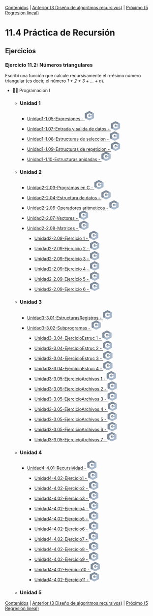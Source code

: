 [Contenidos](../Contenidos.md) \| [Anterior (3 Diseño de algoritmos recursivos)](03_Diseno_Recursivo.md) \| [Próximo (5 Regresión lineal)](05_Regresion_Lineal.md)

# 11.4 Práctica de Recursión

## Ejercicios


### Ejercicio 11.2: Números triangulares
Escribí una función que calcule recursivamente el n-ésimo número
triangular (es decir, el número *1 + 2 + 3 + ... + n*).


- 👨‍💻 Programación I
  - ### Unidad 1
    - [Unidad1-1.05-Expresiones - <img src="https://github.com/maxiluna/maxiluna/blob/main/c-logo.svg" alt="c" width="30" height="30"/>](../main/01-programacion1/Unidad1-1.05-Expresiones.c)
    - [Unidad1-1.07-Entrada y salida de datos - <img src="https://github.com/maxiluna/maxiluna/blob/main/c-logo.svg" alt="c" width="30" height="30"/>](../main/01-programacion1/Unidad1-1.07-Entrada%20y%20salida%20de%20datos.c)
    - [Unidad1-1.08-Estructuras de seleccion - <img src="https://github.com/maxiluna/maxiluna/blob/main/c-logo.svg" alt="c" width="30" height="30"/>](../main/01-programacion1/Unidad1-1.08-Estructuras%20de%20seleccion.c)
    - [Unidad1-1.09-Estructuras de repeticion - <img src="https://github.com/maxiluna/maxiluna/blob/main/c-logo.svg" alt="c" width="30" height="30"/>](../main/01-programacion1/Unidad1-1.09-Estructuras%20de%20repeticion.c)
    - [Unidad1-1.10-Estructuras anidadas - <img src="https://github.com/maxiluna/maxiluna/blob/main/c-logo.svg" alt="c" width="30" height="30"/>](../main/01-programacion1/Unidad1-1.10-Estructuras%20anidadas.c)
  - ### Unidad 2
    - [Unidad2-2.03-Programas en C - <img src="https://github.com/maxiluna/maxiluna/blob/main/c-logo.svg" alt="c" width="30" height="30"/>](../main/01-programacion1/Unidad2-2.03-ProgramasenC.c)
    - [Unidad2-2.04-Estructura de datos - <img src="https://github.com/maxiluna/maxiluna/blob/main/c-logo.svg" alt="c" width="30" height="30"/>](../main/01-programacion1/Unidad2-2.04-EstructurasDeDatos.c)
    - [Unidad2-2.06-Operadores aritmeticos - <img src="https://github.com/maxiluna/maxiluna/blob/main/c-logo.svg" alt="c" width="30" height="30"/>](../main/01-programacion1/Unidad2-2.06-OperadoresAritmeticos.c)
    - [Unidad2-2.07-Vectores - <img src="https://github.com/maxiluna/maxiluna/blob/main/c-logo.svg" alt="c" width="30" height="30"/>](../main/01-programacion1/Unidad2-2.07-Vectores.c)
    - [Unidad2-2.08-Matrices - <img src="https://github.com/maxiluna/maxiluna/blob/main/c-logo.svg" alt="c" width="30" height="30"/>](../main/01-programacion1/Unidad2-2.08-Matrices.c)
      - [Unidad2-2.09-Ejercicio 1 - <img src="https://github.com/maxiluna/maxiluna/blob/main/c-logo.svg" alt="c" width="30" height="30"/>](../main/01-programacion1/Unidad2-2.09-Ejercicio%201.c)
      - [Unidad2-2.09-Ejercicio 2 - <img src="https://github.com/maxiluna/maxiluna/blob/main/c-logo.svg" alt="c" width="30" height="30"/>](../main/01-programacion1/Unidad2-2.09-Ejercicio%202.c)
      - [Unidad2-2.09-Ejercicio 3 - <img src="https://github.com/maxiluna/maxiluna/blob/main/c-logo.svg" alt="c" width="30" height="30"/>](../main/01-programacion1/Unidad2-2.09-Ejercicio%203.c)
      - [Unidad2-2.09-Ejercicio 4 - <img src="https://github.com/maxiluna/maxiluna/blob/main/c-logo.svg" alt="c" width="30" height="30"/>](../main/01-programacion1/Unidad2-2.09-Ejercicio%204.c)
      - [Unidad2-2.09-Ejercicio 5 - <img src="https://github.com/maxiluna/maxiluna/blob/main/c-logo.svg" alt="c" width="30" height="30"/>](../main/01-programacion1/Unidad2-2.09-Ejercicio%205.c)
      - [Unidad2-2.09-Ejercicio 6 - <img src="https://github.com/maxiluna/maxiluna/blob/main/c-logo.svg" alt="c" width="30" height="30"/>](../main/01-programacion1/Unidad2-2.09-Ejercicio%206.c)
  - ### Unidad 3
      - [Unidad3-3.01-EstructurasRegistros - <img src="https://github.com/maxiluna/maxiluna/blob/main/c-logo.svg" alt="c" width="30" height="30"/>](../main/01-programacion1/Unidad3-3.01-EstructurasRegistros.c)
      - [Unidad3-3.02-Subprogramas - <img src="https://github.com/maxiluna/maxiluna/blob/main/c-logo.svg" alt="c" width="30" height="30"/>](../main/01-programacion1/Unidad3-3.02-Subprogramas.c)
        - [Unidad3-3.04-EjercicioEstruc 1 - <img src="https://github.com/maxiluna/maxiluna/blob/main/c-logo.svg" alt="c" width="30" height="30"/>](../main/01-programacion1/Unidad3-3.04-EjercicioEstruc%201.c)
        - [Unidad3-3.04-EjercicioEstruc 2 - <img src="https://github.com/maxiluna/maxiluna/blob/main/c-logo.svg" alt="c" width="30" height="30"/>](../main/01-programacion1/Unidad3-3.04-EjercicioEstruc%202.c)
        - [Unidad3-3.04-EjercicioEstruc 3 - <img src="https://github.com/maxiluna/maxiluna/blob/main/c-logo.svg" alt="c" width="30" height="30"/>](../main/01-programacion1/Unidad3-3.04-EjercicioEstruc%203.c)
        - [Unidad3-3.04-EjercicioEstruc 4 - <img src="https://github.com/maxiluna/maxiluna/blob/main/c-logo.svg" alt="c" width="30" height="30"/>](../main/01-programacion1/Unidad3-3.04-EjercicioEstruc%204.c)
        - [Unidad3-3.05-EjercicioArchivos 1 - <img src="https://github.com/maxiluna/maxiluna/blob/main/c-logo.svg" alt="c" width="30" height="30"/>](../main/01-programacion1/Unidad3-3.05-EjercicioArchivos%201.c)
        - [Unidad3-3.05-EjercicioArchivos 2 - <img src="https://github.com/maxiluna/maxiluna/blob/main/c-logo.svg" alt="c" width="30" height="30"/>](../main/01-programacion1/Unidad3-3.05-EjercicioArchivos%202.c)
        - [Unidad3-3.05-EjercicioArchivos 3 - <img src="https://github.com/maxiluna/maxiluna/blob/main/c-logo.svg" alt="c" width="30" height="30"/>](../main/01-programacion1/Unidad3-3.05-EjercicioArchivos%203.c)
        - [Unidad3-3.05-EjercicioArchivos 4 - <img src="https://github.com/maxiluna/maxiluna/blob/main/c-logo.svg" alt="c" width="30" height="30"/>](../main/01-programacion1/Unidad3-3.05-EjercicioArchivos%204.c)
        - [Unidad3-3.05-EjercicioArchivos 5 - <img src="https://github.com/maxiluna/maxiluna/blob/main/c-logo.svg" alt="c" width="30" height="30"/>](../main/01-programacion1/Unidad3-3.05-EjercicioArchivos%205.c)
        - [Unidad3-3.05-EjercicioArchivos 6 - <img src="https://github.com/maxiluna/maxiluna/blob/main/c-logo.svg" alt="c" width="30" height="30"/>](../main/01-programacion1/Unidad3-3.05-EjercicioArchivos%206.c)
        - [Unidad3-3.05-EjercicioArchivos 7 - <img src="https://github.com/maxiluna/maxiluna/blob/main/c-logo.svg" alt="c" width="30" height="30"/>](../main/01-programacion1/Unidad3-3.05-EjercicioArchivos%207.c)
  - ### Unidad 4
    - [Unidad4-4.01-Recursividad - <img src="https://github.com/maxiluna/maxiluna/blob/main/c-logo.svg" alt="c" width="30" height="30"/>](../main/01-programacion1/Unidad4-4.01-Recursividad.c)
      - [Unidad4-4.02-Ejercicio1 - <img src="https://github.com/maxiluna/maxiluna/blob/main/c-logo.svg" alt="c" width="30" height="30"/>](../main/01-programacion1/Unidad4-4.02-Ejercicio1.c)
      - [Unidad4-4.02-Ejercicio2 - <img src="https://github.com/maxiluna/maxiluna/blob/main/c-logo.svg" alt="c" width="30" height="30"/>](../main/01-programacion1/Unidad4-4.02-Ejercicio2.c)
      - [Unidad4-4.02-Ejercicio3 - <img src="https://github.com/maxiluna/maxiluna/blob/main/c-logo.svg" alt="c" width="30" height="30"/>](../main/01-programacion1/Unidad4-4.02-Ejercicio3.c)
      - [Unidad4-4.02-Ejercicio4 - <img src="https://github.com/maxiluna/maxiluna/blob/main/c-logo.svg" alt="c" width="30" height="30"/>](../main/01-programacion1/Unidad4-4.02-Ejercicio4.c)
      - [Unidad4-4.02-Ejercicio5 - <img src="https://github.com/maxiluna/maxiluna/blob/main/c-logo.svg" alt="c" width="30" height="30"/>](../main/01-programacion1/Unidad4-4.02-Ejercicio5.c)
      - [Unidad4-4.02-Ejercicio6 - <img src="https://github.com/maxiluna/maxiluna/blob/main/c-logo.svg" alt="c" width="30" height="30"/>](../main/01-programacion1/Unidad4-4.02-Ejercicio6.c)
      - [Unidad4-4.02-Ejercicio7 - <img src="https://github.com/maxiluna/maxiluna/blob/main/c-logo.svg" alt="c" width="30" height="30"/>](../main/01-programacion1/Unidad4-4.02-Ejercicio7.c)
      - [Unidad4-4.02-Ejercicio8 - <img src="https://github.com/maxiluna/maxiluna/blob/main/c-logo.svg" alt="c" width="30" height="30"/>](../main/01-programacion1/Unidad4-4.02-Ejercicio8.c)
      - [Unidad4-4.02-Ejercicio9 - <img src="https://github.com/maxiluna/maxiluna/blob/main/c-logo.svg" alt="c" width="30" height="30"/>](../main/01-programacion1/Unidad4-4.02-Ejercicio9.c)
      - [Unidad4-4.02-Ejercicio10 - <img src="https://github.com/maxiluna/maxiluna/blob/main/c-logo.svg" alt="c" width="30" height="30"/>](../main/01-programacion1/Unidad4-4.02-Ejercicio10.c)
      - [Unidad4-4.02-Ejercicio11 - <img src="https://github.com/maxiluna/maxiluna/blob/main/c-logo.svg" alt="c" width="30" height="30"/>](../main/01-programacion1/Unidad4-4.02-Ejercicio11.c)
  - ### Unidad 5


[Contenidos](../Contenidos.md) \| [Anterior (3 Diseño de algoritmos recursivos)](03_Diseno_Recursivo.md) \| [Próximo (5 Regresión lineal)](05_Regresion_Lineal.md)

